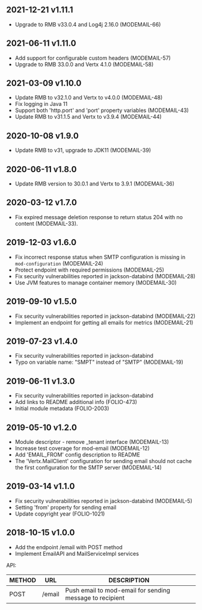 ## 2021-12-21 v1.11.1
 * Upgrade to RMB v33.0.4 and Log4j 2.16.0 (MODEMAIL-66)

## 2021-06-11 v1.11.0
 * Add support for configurable custom headers (MODEMAIL-57)
 * Upgrade to RMB 33.0.0 and Vertx 4.1.0 (MODEMAIL-58)

## 2021-03-09 v1.10.0
 * Update RMB to v32.1.0 and Vertx to v4.0.0 (MODEMAIL-48)
 * Fix logging in Java 11
 * Support both 'http.port' and 'port' property variables (MODEMAIL-43)
 * Update RMB to v31.1.5 and Vertx to v3.9.4 (MODEMAIL-44)

## 2020-10-08 v1.9.0
 * Update RMB to v31, upgrade to JDK11 (MODEMAIL-39)

## 2020-06-11 v1.8.0
 * Update RMB version to 30.0.1 and Vertx to 3.9.1 (MODEMAIL-36)

## 2020-03-12 v1.7.0
 * Fix expired message deletion response to return status 204 with no content (MODEMAIL-33).

## 2019-12-03 v1.6.0
 * Fix incorrect response status when SMTP configuration is missing in `mod-configuration` (MODEMAIL-24)
 * Protect endpoint with required permissions (MODEMAIL-25)
 * Fix security vulnerabilities reported in jackson-databind (MODEMAIL-28)
 * Use JVM features to manage container memory (MODEMAIL-30)

## 2019-09-10 v1.5.0
 * Fix security vulnerabilities reported in jackson-databind (MODEMAIL-22)
 * Implement an endpoint for getting all emails for metrics (MODEMAIL-21)

## 2019-07-23 v1.4.0
 * Fix security vulnerabilities reported in jackson-databind
 * Typo on variable name: "SMPT" instead of "SMTP" (MODEMAIL-19)

## 2019-06-11 v1.3.0
 * Fix security vulnerabilities reported in jackson-databind
 * Add links to README additional info (FOLIO-473)
 * Initial module metadata (FOLIO-2003)

## 2019-05-10 v1.2.0
 * Module descriptor - remove _tenant interface (MODEMAIL-13)
 * Increase test coverage for mod-email (MODEMAIL-12)
 * Add 'EMAIL_FROM' config description to README
 * The 'Vertx.MailClient' configuration for sending email should not cache the first configuration for the SMTP server (MODEMAIL-14)
 
## 2019-03-14 v1.1.0
 * Fix security vulnerabilities reported in jackson-databind (MODEMAIL-5)
 * Setting 'from' property for sending email
 * Update copyright year (FOLIO-1021)

## 2018-10-15 v1.0.0
 * Add the endpoint /email with POST method
 * Implement EmailAPI and MailServiceImpl services

 API:

 | METHOD |  URL                          | DESCRIPTION                                                       |
 |--------|-------------------------------|-------------------------------------------------------------------|
 | POST   | /email                        | Push email to mod-email for sending message to recipient          |
